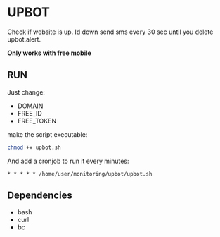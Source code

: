 # UPBOT

Check if website is up. Id down send sms every 30 sec until you delete upbot.alert.

**Only works with free mobile**


## RUN 

Just change:

- DOMAIN
- FREE_ID
- FREE_TOKEN

make the script executable:

```sh
chmod +x upbot.sh
```

And add a cronjob to run it every minutes:

```
* * * * * /home/user/monitoring/upbot/upbot.sh
```

## Dependencies

- bash
- curl
- bc
